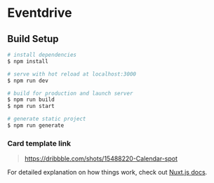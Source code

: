# Eventdrive

## Build Setup

```bash
# install dependencies
$ npm install

# serve with hot reload at localhost:3000
$ npm run dev

# build for production and launch server
$ npm run build
$ npm run start

# generate static project
$ npm run generate
```

### Card template link

> https://dribbble.com/shots/15488220-Calendar-spot

For detailed explanation on how things work, check out [Nuxt.js docs](https://nuxtjs.org).
